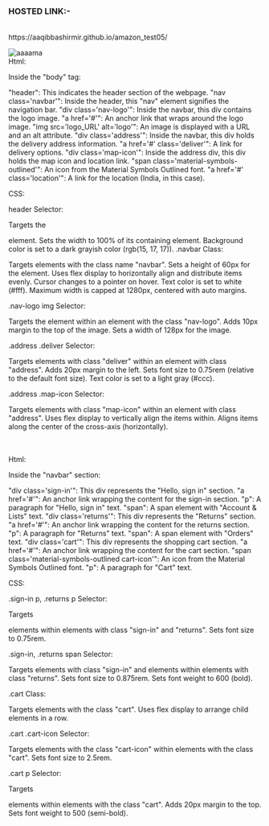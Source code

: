 <h3>HOSTED LINK:-</h3><br>
https://aaqibbashirmir.github.io/amazon_test05/<br>

![aaaama](https://github.com/AaqibBashirMir/amazon_test05/assets/35392012/2a15cde1-53d0-468e-a608-307d4977f219)<br>
Html:

Inside the "body" tag:

"header": This indicates the header section of the webpage.
"nav class='navbar'": Inside the header, this "nav" element signifies the navigation bar.
"div class='nav-logo'": Inside the navbar, this div contains the logo image.
"a href='#'": An anchor link that wraps around the logo image.
"img src='logo_URL' alt='logo'": An image is displayed with a URL and an alt attribute.
"div class='address'": Inside the navbar, this div holds the delivery address information.
"a href='#' class='deliver'": A link for delivery options.
"div class='map-icon'": Inside the address div, this div holds the map icon and location link.
"span class='material-symbols-outlined'": An icon from the Material Symbols Outlined font.
"a href='#' class='location'": A link for the location (India, in this case).

CSS:

header Selector:

Targets the

element.
Sets the width to 100% of its containing element.
Background color is set to a dark grayish color (rgb(15, 17, 17)).
.navbar Class:

Targets elements with the class name "navbar".
Sets a height of 60px for the element.
Uses flex display to horizontally align and distribute items evenly.
Cursor changes to a pointer on hover.
Text color is set to white (#fff).
Maximum width is capped at 1280px, centered with auto margins.

.nav-logo img Selector:

Targets the  element within an element with the class "nav-logo".
Adds 10px margin to the top of the image.
Sets a width of 128px for the image.

.address .deliver Selector:

Targets elements with class "deliver" within an element with class "address".
Adds 20px margin to the left.
Sets font size to 0.75rem (relative to the default font size).
Text color is set to a light gray (#ccc).

.address .map-icon Selector:

Targets elements with class "map-icon" within an element with class "address".
Uses flex display to vertically align the items within.
Aligns items along the center of the cross-axis (horizontally).

<br>
<br>
Html:

Inside the "navbar" section:

"div class='sign-in'": This div represents the "Hello, sign in" section.
"a href='#'": An anchor link wrapping the content for the sign-in section.
"p": A paragraph for "Hello, sign in" text.
"span": A span element with "Account & Lists" text.
"div class='returns'": This div represents the "Returns" section.
"a href='#'": An anchor link wrapping the content for the returns section.
"p": A paragraph for "Returns" text.
"span": A span element with "Orders" text.
"div class='cart'": This div represents the shopping cart section.
"a href='#'": An anchor link wrapping the content for the cart section.
"span class='material-symbols-outlined cart-icon'": An icon from the Material Symbols Outlined font.
"p": A paragraph for "Cart" text.

CSS:

.sign-in p, .returns p Selector:

Targets

elements within elements with class "sign-in" and "returns".
Sets font size to 0.75rem.

.sign-in, .returns span Selector:

Targets elements with class "sign-in" and elements within elements with class "returns".
Sets font size to 0.875rem.
Sets font weight to 600 (bold).

.cart Class:

Targets elements with the class "cart".
Uses flex display to arrange child elements in a row.

.cart .cart-icon Selector:

Targets elements with the class "cart-icon" within elements with the class "cart".
Sets font size to 2.5rem.

.cart p Selector:

Targets

elements within elements with the class "cart".
Adds 20px margin to the top.
Sets font weight to 500 (semi-bold).
